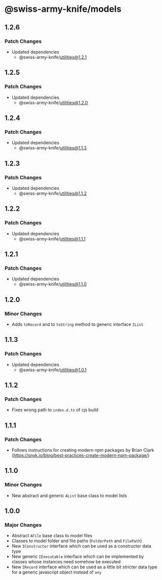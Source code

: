 # @swiss-army-knife/models

## 1.2.6

### Patch Changes

- Updated dependencies
  - @swiss-army-knife/utilities@1.2.1

## 1.2.5

### Patch Changes

- Updated dependencies
  - @swiss-army-knife/utilities@1.2.0

## 1.2.4

### Patch Changes

- Updated dependencies
  - @swiss-army-knife/utilities@1.1.3

## 1.2.3

### Patch Changes

- Updated dependencies
  - @swiss-army-knife/utilities@1.1.2

## 1.2.2

### Patch Changes

- Updated dependencies
  - @swiss-army-knife/utilities@1.1.1

## 1.2.1

### Patch Changes

- Updated dependencies
  - @swiss-army-knife/utilities@1.1.0

## 1.2.0

### Minor Changes

- Adds `toRecord` and to `toString` method to generic interface `IList`

## 1.1.3

### Patch Changes

- Updated dependencies
  - @swiss-army-knife/utilities@1.0.1

## 1.1.2

### Patch Changes

- Fixes wrong path to `index.d.ts` of cjs build

## 1.1.1

### Patch Changes

- Follows instructions for creating modern npm packages by Brian Clark (https://snyk.io/blog/best-practices-create-modern-npm-package/)

## 1.1.0

### Minor Changes

- New abstract and generic `AList` base class to model lists

## 1.0.0

### Major Changes

- Abstract `AFile` base class to model files
- Classes to model folder and file paths (`FolderPath` and `FilePath`)
- New `IConstructor` interface which can be used as a constructor data type
- New generic `IExecutable` interface which can be implemented by classes whose instances need somehow be executed
- New `IRecord` interface which can be used as a little bit stricter data type for a generic javascript object instead of `any`
